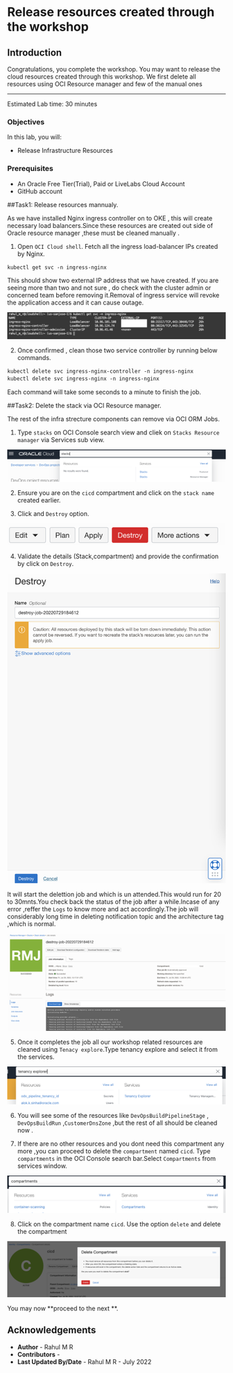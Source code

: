 # Release resources created through the workshop

## Introduction

Congratulations, you complete the workshop. You may want to release the cloud resources created through this workshop. We first delete all resources using OCI Resource manager and  few of the manual ones 

---

Estimated Lab time: 30 minutes

### Objectives

In this lab, you will:

* Release Infrastructure Resources

### Prerequisites

* An Oracle Free Tier(Trial), Paid or LiveLabs Cloud Account
* GitHub account


##Task1: Release resources mannualy. 

As we have installed Nginx ingress controller on to OKE , this will create necessary load balancers.Since these resources are created out side of Oracle resource manager ,these must be cleaned manually .

1. Open `OCI Cloud shell`. Fetch all the ingress load-balancer IPs created by Nginx.

```markdown
kubectl get svc -n ingress-nginx

```
This should show two external IP address that we have created. If  you are seeing more than two and not sure , do check with the cluster admin or concerned team before removing it.Removal of ingress service will revoke the application access and it can cause outage.

    
![](images/oci-oke-ingress-lbs.png)


2. Once confirmed , clean those two service controller by running below commands.

```markdown
kubectl delete svc ingress-nginx-controller -n ingress-nginx
kubectl delete svc ingress-nginx -n ingress-nginx
```
Each  command will take some seconds to a minute to finish the job.


##Task2: Delete the stack via OCI Resource manager.

The rest of the infra strecture components can remove via OCI ORM Jobs.

1. Type `stacks` on OCI Console search view and cliek on `Stacks Resource manager` via Services sub view.

![oci-search-stack](images/oci-search-stack.png)


2. Ensure you are on the `cicd` compartment and click on the `stack name` created earlier.

3. Click and `Destroy` option.

![oci-stack-destroy](images/oci-stack-destroy.png)

4. Validate the details (Stack,compartment) and provide the confirmation by click on `Destroy`.

![oci-stack-destroy-confirmation](images/oci-stack-destroy-confirmation.png)

It will start the delettion job and which is un attended.This would run for 20 to 30mnts.You check back the status of the job after a while.Incase of any error ,reffer the `Logs` to know more and act accordingly.The job will considerably long time in deleting notification topic and the architecture tag ,which is normal.

![oci-orm-destroy-job](images/oci-orm-destroy-job.png)

5. Once it completes the job  all our workshop related resources are cleaned using `Tenacy explore`.Type tenancy explore and select it from the services.

![](images/oci-tenancy-explorer.png)


6. You will see some of the resources like  `DevOpsBuildPipelineStage` , `DevOpsBuildRun` ,`CustomerDnsZone` ,but the rest of all should be cleaned now . 

7. If there are no other resources and you dont need this compartment any more ,you can proceed to delete the `compartment` named `cicd`. Type `compartments` in the OCI Console search bar.Select `Compartments` from services window.

![oci-search-compartment](images/oci-search-compartment.png)

8. Click on the compartment name `cicd`. Use the option `delete` and delete the compartment

![oci-compartment-delete](images/oci-compartment-delete.png)

You may now **proceed to the next **.

## Acknowledgements

* **Author** - Rahul M R
* **Contributors** -  
* **Last Updated By/Date** - Rahul M R - July 2022
